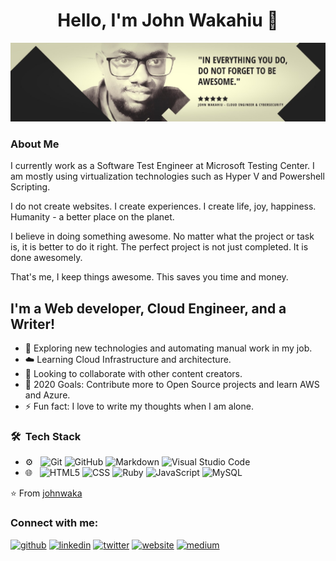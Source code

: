 <h1 align="center"> Hello, I'm John Wakahiu 👋 </h1>

![Developer](https://github.com/johnwaka/johnwaka/blob/master/cover.jpg)

### About Me
I currently work as a Software Test Engineer at Microsoft Testing Center. 
I am mostly using virtualization technologies such as Hyper V and Powershell Scripting.

I do not create websites. I create experiences. 
I create life, joy, happiness.
Humanity - a better place on the planet.

I believe in doing something awesome. 
No matter what the project or task is, it is better to do it right.
The perfect project is not just completed. It is done awesomely.

That's me, I keep things awesome. This saves you time and money.


## I'm a Web developer, Cloud Engineer, and a Writer!
- 🔭 Exploring new technologies and automating manual work in my job.
- :cloud: Learning Cloud Infrastructure and architecture. 
- 👯 Looking to collaborate with other content creators.
- 🥅 2020 Goals: Contribute more to Open Source projects and learn AWS and Azure. 
- ⚡ Fun fact: I love to write my thoughts when I am alone.

<h3> 🛠 &nbsp;Tech Stack</h3>

- ⚙️ &nbsp;
  ![Git](https://img.shields.io/badge/-Git-333333?style=flat&logo=git)
  ![GitHub](https://img.shields.io/badge/-GitHub-333333?style=flat&logo=github)
  ![Markdown](https://img.shields.io/badge/-Markdown-333333?style=flat&logo=markdown)
  ![Visual Studio Code](https://img.shields.io/badge/-Visual%20Studio%20Code-333333?style=flat&logo=visual-studio-code&logoColor=007ACC)
- 🌐 &nbsp;
  ![HTML5](https://img.shields.io/badge/-HTML5-333333?style=flat&logo=HTML5)
  ![CSS](https://img.shields.io/badge/-CSS-333333?style=flat&logo=CSS3&logoColor=1572B6)
  ![Ruby](https://img.shields.io/badge/-Ruby-333333?style=flat&logo=Ruby)
  ![JavaScript](https://img.shields.io/badge/-JavaScript-333333?style=flat&logo=javascript)
  ![MySQL](https://img.shields.io/badge/-MySQL-333333?style=flat&logo=mysql)
  
  
⭐️ From [johnwaka](https://github.com/johnwaka)

### Connect with me:

[<img src='https://cdn.jsdelivr.net/npm/simple-icons@3.0.1/icons/github.svg' alt='github' height='40'>](https://github.com/johnwaka)  [<img src='https://cdn.jsdelivr.net/npm/simple-icons@3.0.1/icons/linkedin.svg' alt='linkedin' height='40'>](https://www.linkedin.com/in/johnwakahiu//)  [<img src='https://cdn.jsdelivr.net/npm/simple-icons@3.0.1/icons/twitter.svg' alt='twitter' height='40'>](https://twitter.com/jonniwaka)  [<img src='https://cdn.jsdelivr.net/npm/simple-icons@3.0.1/icons/icloud.svg' alt='website' height='40'>](https://www.johnwakahiu.com/)  [<img src='https://cdn.jsdelivr.net/npm/simple-icons@3.0.1/icons/medium.svg' alt='medium' height='40'>](https://medium.com/@johnwakalemah) 

